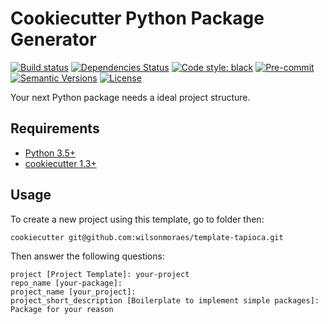 # Cookiecutter Python Package Generator

<div align="left">

[![Build status](https://github.com/TezRomacH/python-package-template/workflows/build/badge.svg?branch=master&event=push)](https://github.com/TezRomacH/python-package-template/actions?query=workflow%3Abuild)
[![Dependencies Status](https://img.shields.io/badge/dependencies-up%20to%20date-brightgreen.svg)](https://github.com/TezRomacH/python-package-template/pulls?utf8=%E2%9C%93&q=is%3Apr%20author%3Aapp%2Fdependabot)
[![Code style: black](https://img.shields.io/badge/code%20style-black-000000.svg)](https://github.com/psf/black)
[![Pre-commit](https://img.shields.io/badge/pre--commit-enabled-brightgreen?logo=pre-commit&logoColor=white)](https://github.com/TezRomacH/python-package-template/blob/master/.pre-commit-config.yaml)
[![Semantic Versions](https://img.shields.io/badge/%20%20%F0%9F%93%A6%F0%9F%9A%80-semantic--versions-e10079.svg)](https://github.com/TezRomacH/python-package-template/releases)
[![License](https://img.shields.io/github/license/TezRomacH/python-package-template)](https://github.com/TezRomacH/python-package-template/blob/master/LICENSE)

Your next Python package needs a ideal project structure.
</div>


## Requirements

* [Python 3.5+](https://python.org)
* [cookiecutter 1.3+](https://cookiecutter.readthedocs.org/en/latest/)


## Usage

To create a new project using this template, go to folder then:

```
cookiecutter git@github.com:wilsonmoraes/template-tapioca.git
```

Then answer the following questions:

```
project [Project Template]: your-project
repo_name [your-package]:
project_name [your_project]:
project_short_description [Boilerplate to implement simple packages]: Package for your reason
```
